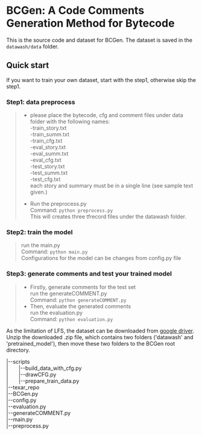 # BCGen: A Code Comments Generation Method for Bytecode

This is the source code and dataset for BCGen. The dataset is saved in the ```datawash/data``` folder.

## Quick start
If you want to train your own dataset, start with the step1, otherwise skip the step1.
### Step1: data preprocess
> + please place the bytecode, cfg and comment files under data folder with the following names:<br>
>-train_story.txt <br>
>-train_summ.txt <br>
-train_cfg.txt <br>
-eval_story.txt <br>
-eval_summ.txt <br>
-eval_cfg.txt <br>
-test_story.txt <br>
-test_summ.txt <br>
-test_cfg.txt <br>
> each story and summary must be in a single line (see sample text given.)
>
> + Run the preprocess.py <br>
Command: ```python preprocess.py```<br>
This will creates three tfrecord files under the datawash folder.

### Step2: train the model
> run the main.py <br>
Command: ```python main.py``` <br>
Configurations for the model can be changes from config.py file

### Step3: generate comments and test your trained model
> + Firstly, generate comments for the test set <br>
> run the generateCOMMENT.py <br>
> Command: ```python generateCOMMENT.py```
> + Then, evaluate the generated comments<br>
> run the evaluation.py <br>
> Command: ```python evaluation.py```

As the limitation of LFS, the dataset can be downloaded from [google driver](https://drive.google.com/file/d/1QFaZLqVhCFX7MgFoA32o2gjBZJDKw5u3/view?usp=sharing).
Unzip the downloaded .zip file, which contains two folders ('datawash' and 'pretrained_model'), then move these two folders to the BCGen root directory.

|--scripts<br>
|&emsp;&emsp;|--build_data_with_cfg.py<br>
|&emsp;&emsp;|--drawCFG.py<br>
|&emsp;&emsp;|--prepare_train_data.py<br>
|--texar_repo<br>
|--BCGen.py<br>
|--config.py<br>
|--evaluation.py<br>
|--generateCOMMENT.py<br>
|--main.py<br>
|--preprocess.py<br>